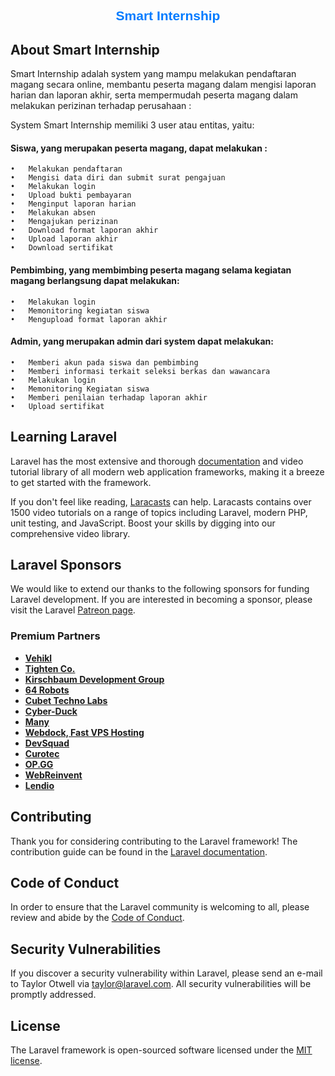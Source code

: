 <h2 align="center" style="font-family: Arial, sans-serif; color: #007BFF; font-weight: bold;">
   Smart Internship
</h2>


## About Smart Internship

Smart Internship adalah system yang mampu melakukan pendaftaran magang secara online, membantu peserta magang dalam mengisi laporan harian dan laporan akhir, serta mempermudah peserta magang dalam melakukan perizinan terhadap perusahaan :

System Smart Internship memiliki 3 user atau entitas, yaitu:
#### Siswa, yang merupakan peserta magang, dapat melakukan :
    •	Melakukan pendaftaran
    •	Mengisi data diri dan submit surat pengajuan
    •	Melakukan login
    •	Upload bukti pembayaran
    •	Menginput laporan harian
    •	Melakukan absen
    •	Mengajukan perizinan
    •	Download format laporan akhir
    •	Upload laporan akhir
    •	Download sertifikat
#### Pembimbing, yang membimbing peserta magang selama kegiatan magang berlangsung dapat melakukan:
    •	Melakukan login
    •	Memonitoring kegiatan siswa
    •	Mengupload format laporan akhir
#### Admin, yang merupakan admin dari system dapat melakukan:
    •	Memberi akun pada siswa dan pembimbing
    •	Memberi informasi terkait seleksi berkas dan wawancara
    •	Melakukan login
    •	Memonitoring Kegiatan siswa
    •	Memberi penilaian terhadap laporan akhir 
    •	Upload sertifikat



## Learning Laravel

Laravel has the most extensive and thorough [documentation](https://laravel.com/docs) and video tutorial library of all modern web application frameworks, making it a breeze to get started with the framework.

If you don't feel like reading, [Laracasts](https://laracasts.com) can help. Laracasts contains over 1500 video tutorials on a range of topics including Laravel, modern PHP, unit testing, and JavaScript. Boost your skills by digging into our comprehensive video library.

## Laravel Sponsors

We would like to extend our thanks to the following sponsors for funding Laravel development. If you are interested in becoming a sponsor, please visit the Laravel [Patreon page](https://patreon.com/taylorotwell).

### Premium Partners

- **[Vehikl](https://vehikl.com/)**
- **[Tighten Co.](https://tighten.co)**
- **[Kirschbaum Development Group](https://kirschbaumdevelopment.com)**
- **[64 Robots](https://64robots.com)**
- **[Cubet Techno Labs](https://cubettech.com)**
- **[Cyber-Duck](https://cyber-duck.co.uk)**
- **[Many](https://www.many.co.uk)**
- **[Webdock, Fast VPS Hosting](https://www.webdock.io/en)**
- **[DevSquad](https://devsquad.com)**
- **[Curotec](https://www.curotec.com/services/technologies/laravel/)**
- **[OP.GG](https://op.gg)**
- **[WebReinvent](https://webreinvent.com/?utm_source=laravel&utm_medium=github&utm_campaign=patreon-sponsors)**
- **[Lendio](https://lendio.com)**

## Contributing

Thank you for considering contributing to the Laravel framework! The contribution guide can be found in the [Laravel documentation](https://laravel.com/docs/contributions).

## Code of Conduct

In order to ensure that the Laravel community is welcoming to all, please review and abide by the [Code of Conduct](https://laravel.com/docs/contributions#code-of-conduct).

## Security Vulnerabilities

If you discover a security vulnerability within Laravel, please send an e-mail to Taylor Otwell via [taylor@laravel.com](mailto:taylor@laravel.com). All security vulnerabilities will be promptly addressed.

## License

The Laravel framework is open-sourced software licensed under the [MIT license](https://opensource.org/licenses/MIT).
